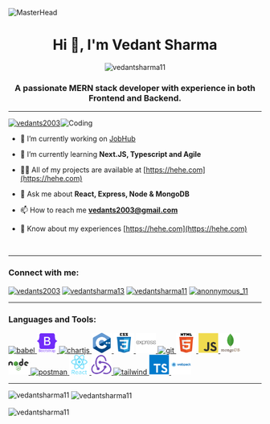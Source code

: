 ![MasterHead](https://i.imgur.com/XUVPbFJ.png)
<h1 align="center">Hi 👋, I'm Vedant Sharma</h1>
<p align="center"> <img src="https://komarev.com/ghpvc/?username=vedantsharma11&label=Profile%20views&color=0e75b6&style=flat" alt="vedantsharma11" /> </p>
<h3 align="center">A passionate MERN stack developer with experience in both Frontend and Backend.</h3>

___

<img align="right" alt="Coding" width="400" src="https://cdn.dribbble.com/users/1162077/screenshots/3848914/programmer.gif">

<p align="left"> <a href="https://twitter.com/vedants2003" target="blank"><img src="https://img.shields.io/twitter/follow/vedants2003?logo=twitter&style=for-the-badge" alt="vedants2003" /></a> </p>

- 🔭 I’m currently working on [JobHub](https://github.com/VedantSharma11/JobHub)

- 🌱 I’m currently learning **Next.JS, Typescript and Agile**

- 👨‍💻 All of my projects are available at [https://hehe.com](https://hehe.com)

- 💬 Ask me about **React, Express, Node & MongoDB**

- 📫 How to reach me **vedants2003@gmail.com**

- 📄 Know about my experiences [https://hehe.com](https://hehe.com)

<br>

***

<h3 align="left">Connect with me:</h3>
<p align="left">
<a href="https://twitter.com/vedants2003" target="blank"><img align="center" src="https://raw.githubusercontent.com/rahuldkjain/github-profile-readme-generator/master/src/images/icons/Social/twitter.svg" alt="vedants2003" height="30" width="40" /></a>
<a href="https://linkedin.com/in/vedantsharma13" target="blank"><img align="center" src="https://raw.githubusercontent.com/rahuldkjain/github-profile-readme-generator/master/src/images/icons/Social/linked-in-alt.svg" alt="vedantsharma13" height="30" width="40" /></a>
<a href="https://www.leetcode.com/vedantsharma11" target="blank"><img align="center" src="https://raw.githubusercontent.com/rahuldkjain/github-profile-readme-generator/master/src/images/icons/Social/leet-code.svg" alt="vedantsharma11" height="30" width="40" /></a>
<a href="https://auth.geeksforgeeks.org/user/anonnymous_11" target="blank"><img align="center" src="https://raw.githubusercontent.com/rahuldkjain/github-profile-readme-generator/master/src/images/icons/Social/geeks-for-geeks.svg" alt="anonnymous_11" height="30" width="40" /></a>
</p>

***

<h3 align="left">Languages and Tools:</h3>
<p align="left"> <a href="https://babeljs.io/" target="_blank" rel="noreferrer"> <img src="https://www.vectorlogo.zone/logos/babeljs/babeljs-icon.svg" alt="babel" width="40" height="40"/> </a> <a href="https://getbootstrap.com" target="_blank" rel="noreferrer"> <img src="https://raw.githubusercontent.com/devicons/devicon/master/icons/bootstrap/bootstrap-plain-wordmark.svg" alt="bootstrap" width="40" height="40"/> </a> <a href="https://www.chartjs.org" target="_blank" rel="noreferrer"> <img src="https://www.chartjs.org/media/logo-title.svg" alt="chartjs" width="40" height="40"/> </a> <a href="https://www.w3schools.com/cpp/" target="_blank" rel="noreferrer"> <img src="https://raw.githubusercontent.com/devicons/devicon/master/icons/cplusplus/cplusplus-original.svg" alt="cplusplus" width="40" height="40"/> </a> <a href="https://www.w3schools.com/css/" target="_blank" rel="noreferrer"> <img src="https://raw.githubusercontent.com/devicons/devicon/master/icons/css3/css3-original-wordmark.svg" alt="css3" width="40" height="40"/> </a> <a href="https://expressjs.com" target="_blank" rel="noreferrer"> <img src="https://raw.githubusercontent.com/devicons/devicon/master/icons/express/express-original-wordmark.svg" alt="express" width="40" height="40"/> </a> <a href="https://git-scm.com/" target="_blank" rel="noreferrer"> <img src="https://www.vectorlogo.zone/logos/git-scm/git-scm-icon.svg" alt="git" width="40" height="40"/> </a> <a href="https://www.w3.org/html/" target="_blank" rel="noreferrer"> <img src="https://raw.githubusercontent.com/devicons/devicon/master/icons/html5/html5-original-wordmark.svg" alt="html5" width="40" height="40"/> </a> <a href="https://developer.mozilla.org/en-US/docs/Web/JavaScript" target="_blank" rel="noreferrer"> <img src="https://raw.githubusercontent.com/devicons/devicon/master/icons/javascript/javascript-original.svg" alt="javascript" width="40" height="40"/> </a> <a href="https://www.mongodb.com/" target="_blank" rel="noreferrer"> <img src="https://raw.githubusercontent.com/devicons/devicon/master/icons/mongodb/mongodb-original-wordmark.svg" alt="mongodb" width="40" height="40"/> </a> <a href="https://nodejs.org" target="_blank" rel="noreferrer"> <img src="https://raw.githubusercontent.com/devicons/devicon/master/icons/nodejs/nodejs-original-wordmark.svg" alt="nodejs" width="40" height="40"/> </a> <a href="https://postman.com" target="_blank" rel="noreferrer"> <img src="https://www.vectorlogo.zone/logos/getpostman/getpostman-icon.svg" alt="postman" width="40" height="40"/> </a> <a href="https://reactjs.org/" target="_blank" rel="noreferrer"> <img src="https://raw.githubusercontent.com/devicons/devicon/master/icons/react/react-original-wordmark.svg" alt="react" width="40" height="40"/> </a> <a href="https://redux.js.org" target="_blank" rel="noreferrer"> <img src="https://raw.githubusercontent.com/devicons/devicon/master/icons/redux/redux-original.svg" alt="redux" width="40" height="40"/> </a> <a href="https://tailwindcss.com/" target="_blank" rel="noreferrer"> <img src="https://www.vectorlogo.zone/logos/tailwindcss/tailwindcss-icon.svg" alt="tailwind" width="40" height="40"/> </a> <a href="https://www.typescriptlang.org/" target="_blank" rel="noreferrer"> <img src="https://raw.githubusercontent.com/devicons/devicon/master/icons/typescript/typescript-original.svg" alt="typescript" width="40" height="40"/> </a> <a href="https://webpack.js.org" target="_blank" rel="noreferrer"> <img src="https://raw.githubusercontent.com/devicons/devicon/d00d0969292a6569d45b06d3f350f463a0107b0d/icons/webpack/webpack-original-wordmark.svg" alt="webpack" width="40" height="40"/> </a> </p>

***

<p><img align="left" src="https://github-readme-stats.vercel.app/api/top-langs?username=vedantsharma11&show_icons=true&locale=en&layout=compact" alt="vedantsharma11" /></p>

<p>&nbsp;<img align="center" src="https://github-readme-stats.vercel.app/api?username=vedantsharma11&show_icons=true&locale=en" alt="vedantsharma11" /></p>

<p><img align="center" src="https://github-readme-streak-stats.herokuapp.com/?user=vedantsharma11&" alt="vedantsharma11" /></p>
